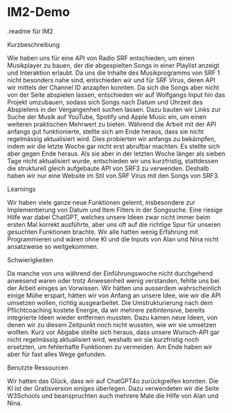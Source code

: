 # IM2-Demo
.readme für IM2

Kurzbeschreibung

Wie haben uns für eine API von Radio SRF entschieden, um einen Musikplayer zu bauen, der die abgespielten Songs in einer Playlist anzeigt und Interaktion erlaubt. Da uns die Inhalte des Musikprogramms von SRF 1 nicht besonders nahe sind, entschieden wir und für SRF Virus, deren API wir mittels der Channel ID anzapfen konnten. Da sich die Songs aber nicht von der Seite abspielen lassen, entschieden wir auf Wolfgangs Input hin das Projekt umzubauen, sodass sich Songs nach Datum und Uhrzeit des Abspielens in der Vergangenheit suchen lassen. Dazu bauten wir Links zur Suche der Musik auf YouTube, Spotify und Apple Music ein, um einen weiteren praktischen Mehrwert zu bieten. Während die Arbeit mit der API anfangs gut funktionierte, stellte sich am Ende heraus, dass sie nicht regelmässig aktualisiert wird. Dies probierten wir anfangs zu bekämpfen, indem wir die letzte Woche gar nicht erst abrufbar machten. Es stellte sich aber gegen Ende heraus. Als sie aber in der letzten Woche länger als sieben Tage nicht aktualisiert wurde, entschieden wir uns kurzfristig, stattdessen die strukturell gleich aufgebaute API von SRF3 zu  verwenden. Deshalb haben wir nur eine Website im Stil von SRF Virus mit den Songs von SRF3. 

Learnings 

Wir haben viele ganze neue Funktionen gelernt, insbesondere zur Implementierung von Datum und Item Filters in der Songsuche. Eine riesige Hilfe war dabei ChatGPT, welches unsere Ideen zwar nicht immer beim ersten Mal korrekt ausführte, aber uns oft auf die richtige Spur für unseren gesuchten Funktionen brachte. Wir alle hatten wenig Erfahrung mit Programmieren und wären ohne KI und die Inputs von Alan und Nina nicht ansatzweise so weitgekommen.

Schwierigkeiten

Da manche von uns während der Einführungswoche nicht durchgehend anwesend waren oder trotz Anwesenheit wenig verstanden, fehlte uns bei der Arbeit einiges an Vorwissen. Wir hätten uns ausserdem wahrscheinlich einige Mühe erspart, hätten wir von Anfang an unsere Idee, wie wir die API umsetzen wollen, richtig ausgearbeitet. Die Umstrukturierung nach dem Pflichtcoaching kostete Energie, da wir mehrere zeitintensive, bereits integrierte Ideen wieder entfernen mussten. Dazu kamen neue Ideen, von denen wir zu diesem Zeitpunkt noch nicht wussten, wie wir sie umsetzen wollten. Kurz vor Abgabe stellte sich heraus, dass unsere Wunsch-API gar nicht regelmässig aktualisiert wird, weshalb wir sie kurzfristig noch ersetzten, um fehlerhafte Funktionen zu vermeiden. Am Ende haben wir aber für fast alles Wege gefunden. 

Benutzte Ressourcen

Wir hatten das Glück, dass wir auf ChatGPT4o zurückgreifen konnten. Die KI ist der Gratisversion einiges überlegen. Dazu verwendeten wir die Seite W3Schools und beanspruchten auch mehrere Male die Hilfe von Alan und Nina. 
